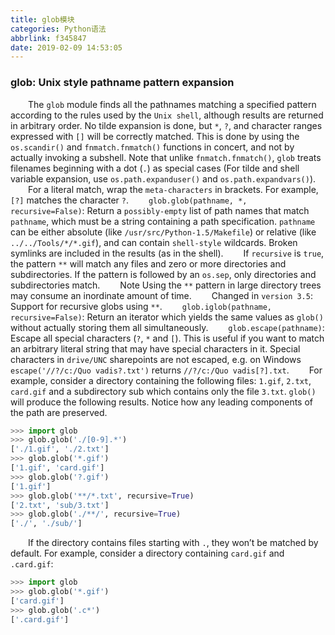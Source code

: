 ```yaml
---
title: glob模块
categories: Python语法
abbrlink: f345847
date: 2019-02-09 14:53:05
---
```

### glob: Unix style pathname pattern expansion

&emsp;&emsp;The `glob` module finds all the pathnames matching a specified pattern according to the rules used by the `Unix shell`, although results are returned in arbitrary order. No tilde expansion is done, but `*`, `?`, and character ranges expressed with `[]` will be correctly matched. This is done by using the `os.scandir()` and `fnmatch.fnmatch()` functions in concert, and not by actually invoking a subshell. Note that unlike `fnmatch.fnmatch()`, `glob` treats filenames beginning with a dot (`.`) as special cases (For tilde and shell variable expansion, use `os.path.expanduser()` and `os.path.expandvars()`).
&emsp;&emsp;For a literal match, wrap the `meta-characters` in brackets. For example, `[?]` matches the character `?`.
&emsp;&emsp;`glob.glob(pathname, *, recursive=False)`: Return a `possibly-empty` list of path names that match `pathname`, which must be a string containing a path specification. `pathname` can be either absolute (like `/usr/src/Python-1.5/Makefile`) or relative (like `../../Tools/*/*.gif`), and can contain `shell-style` wildcards. Broken symlinks are included in the results (as in the shell).
&emsp;&emsp;If `recursive` is `true`, the pattern `**` will match any files and zero or more directories and subdirectories. If the pattern is followed by an `os.sep`, only directories and subdirectories match.
&emsp;&emsp;Note Using the `**` pattern in large directory trees may consume an inordinate amount of time.
&emsp;&emsp;Changed in `version 3.5`: Support for recursive globs using `**`.
&emsp;&emsp;`glob.iglob(pathname, recursive=False)`: Return an iterator which yields the same values as `glob()` without actually storing them all simultaneously.
&emsp;&emsp;`glob.escape(pathname)`: Escape all special characters (`?`, `*` and `[`). This is useful if you want to match an arbitrary literal string that may have special characters in it. Special characters in `drive/UNC` sharepoints are not escaped, e.g. on Windows `escape('//?/c:/Quo vadis?.txt')` returns `//?/c:/Quo vadis[?].txt`.
&emsp;&emsp;For example, consider a directory containing the following files: `1.gif`, `2.txt`, `card.gif` and a subdirectory sub which contains only the file `3.txt`. `glob()` will produce the following results. Notice how any leading components of the path are preserved.

``` python
>>> import glob
>>> glob.glob('./[0-9].*')
['./1.gif', './2.txt']
>>> glob.glob('*.gif')
['1.gif', 'card.gif']
>>> glob.glob('?.gif')
['1.gif']
>>> glob.glob('**/*.txt', recursive=True)
['2.txt', 'sub/3.txt']
>>> glob.glob('./**/', recursive=True)
['./', './sub/']
```

&emsp;&emsp;If the directory contains files starting with `.`, they won’t be matched by default. For example, consider a directory containing `card.gif` and `.card.gif`:

``` python
>>> import glob
>>> glob.glob('*.gif')
['card.gif']
>>> glob.glob('.c*')
['.card.gif']
```